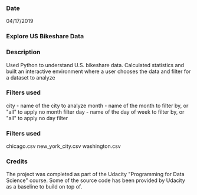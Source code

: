 ### Date
04/17/2019

### Explore US Bikeshare Data

### Description
Used Python to understand U.S. bikeshare data. 
Calculated statistics and built an interactive environment where a user chooses the data and filter for a dataset to analyze

### Filters used
city - name of the city to analyze
month - name of the month to filter by, or "all" to apply no month filter
day - name of the day of week to filter by, or "all" to apply no day filter

### Filters used
chicago.csv
new_york_city.csv
washington.csv

### Credits
The project was completed as part of the Udacity "Programming for Data Science" course. Some of the source code has been provided by Udacity as a baseline to build on top of. 

